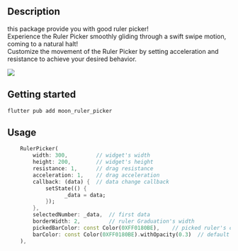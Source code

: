 

## Description
this package provide you with good ruler picker! <br/>
Experience the Ruler Picker smoothly gliding through a swift swipe motion, coming to a natural halt! <br/>
Customize the movement of the Ruler Picker by setting acceleration and resistance to achieve your desired behavior. <br/>

![](https://velog.velcdn.com/images/icecrao2/post/ce3f18dd-724a-45f7-95a9-612ba081761c/image.gif)

## Getting started

```
flutter pub add moon_ruler_picker
```

## Usage

``` dart
    RulerPicker(
    	width: 300,			// widget's width
        height: 200,		// widget's height
        resistance: 1,		// drag resistance
        acceleration: 1,	// drag acceleration
        callback: (data) {	// data change callback
        	setState(() {
                  _data = data;
            });
        },
        selectedNumber: _data,	// first data
        borderWidth: 2,			// ruler Graduation's width
        pickedBarColor: const Color(0XFF0180BE),	// picked ruler's color
        barColor: const Color(0XFF0180BE).withOpacity(0.3)	// default ruler's color
    ),
```
